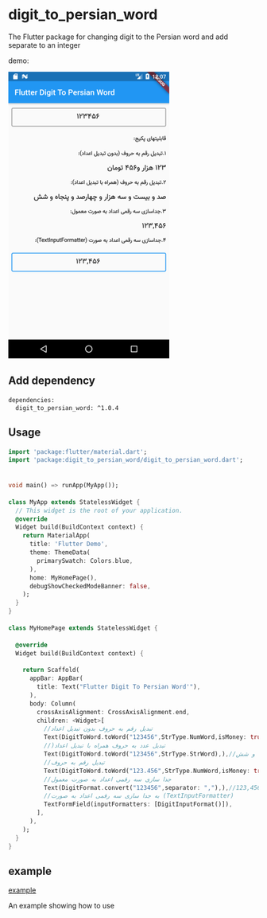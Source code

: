 # digit_to_persian_word

The Flutter package for changing digit to the Persian word and add separate to an integer

demo:

![](demo.png)

## Add dependency
```
dependencies:
  digit_to_persian_word: ^1.0.4
```
## Usage
```dart
import 'package:flutter/material.dart';
import 'package:digit_to_persian_word/digit_to_persian_word.dart';


void main() => runApp(MyApp());

class MyApp extends StatelessWidget {
  // This widget is the root of your application.
  @override
  Widget build(BuildContext context) {
    return MaterialApp(
      title: 'Flutter Demo',
      theme: ThemeData(
        primarySwatch: Colors.blue,
      ),
      home: MyHomePage(),
      debugShowCheckedModeBanner: false,
    );
  }
}

class MyHomePage extends StatelessWidget {
  
  @override
  Widget build(BuildContext context) {

    return Scaffold(
      appBar: AppBar(
        title: Text("Flutter Digit To Persian Word'"),
      ),
      body: Column(
        crossAxisAlignment: CrossAxisAlignment.end,
        children: <Widget>[
          //تبدیل رقم به حروف بدون تبدیل اعداد
          Text(DigitToWord.toWord("123456",StrType.NumWord,isMoney: true)),// 123 هزارو 456 تومان
          //)تبدیل عدد به حروف همراه با تبدیل اعداد
          Text(DigitToWord.toWord("123456",StrType.StrWord),),//صد و بیست و سه هزارو چهارصدو پنجاه و شش
          //تبدیل رقم به حروف 
          Text(DigitToWord.toWord("123.456",StrType.NumWord,isMoney: true,separator: ".")),// 123 هزارو 456 تومان
          //جدا سازی سه رقمی اعداد به صورت معمول
          Text(DigitFormat.convert("123456",separator: ","),),//123,456
          //به جدا سازی سه رقمی اعداد به صورت (TextInputFormatter)
          TextFormField(inputFormatters: [DigitInputFormat()]),
        ],
      ),
    );
  }
}

```
## example
[example](https://github.com/resfandiari/digit_to_persian_word/tree/master/example)

An example showing how to use

